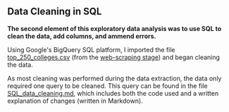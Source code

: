 ## Data Cleaning in SQL

**The second element of this exploratory data analysis was to use SQL to clean the data, add columns, and ammend errors.**

Using Google's BigQuery SQL platform, I imported the file [top_250_colleges.csv](https://github.com/eseylar/PortfolioProjects/blob/main/TopCollegesAnalysis/PythonWebScraping/top_250_colleges.csv) (from the [web-scraping stage](https://github.com/eseylar/PortfolioProjects/tree/main/TopCollegesAnalysis/PythonWebScraping)) and began cleaning the data.

As most cleaning was performed during the data extraction, the data only required one query to be cleaned. This query can be found in the file [SQL_data_cleaning.md](https://github.com/eseylar/PortfolioProjects/blob/main/TopCollegesAnalysis/SQLDataCleaning/SQL_data_cleaning.md), which includes both the code used and a written explanation of changes (written in Markdown). 
